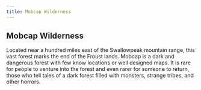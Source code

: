```yaml
---
title: Mobcap Wilderness
---
```


## Mobcap Wilderness

Located near a hundred miles east of the Swallowpeak mountain range, this vast forest marks the end of the Froust lands. Mobcap is a dark and dangerous forest with few know locations or well designed maps. It is rare for people to venture into the forest and even rarer for someone to return, those who tell tales of a dark forest filled with monsters, strange tribes, and other horrors.

